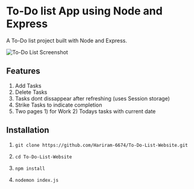 # To-Do list App using Node and Express

A To-Do list project built with Node and Express.

![To-Do List Screenshot]([ezgif-1-12bdfeae7a.gif](https://github.com/Hariram-6674/To-Do-List-Website/blob/main/ezgif-1-12bdfeae7a.gif))

## Features

1. Add Tasks
2. Delete Tasks
3. Tasks dont dissappear after refreshing (uses Session storage)
4. Strike Tasks to indicate completion
5. Two pages 1) for Work 2) Todays tasks with current date

## Installation

1. `git clone https://github.com/Hariram-6674/To-Do-List-Website.git`

2. `cd To-Do-List-Website`

3. `npm install`

4. `nodemon index.js`
